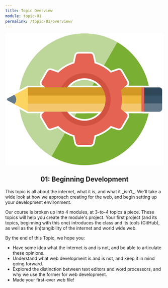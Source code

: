 ```yaml
---
title: Topic Overview
module: topic-01
permalink: /topic-01/overview/
---
```


<img src="../img/assignment-01.svg" alt="" title="Assignment 1: My First README" class="overview-img" />

<h2 style="text-align: center;">01: Beginning Development</h2>
This topic is all about the internet, what it is, and what it _isn’t_. We'll take a wide look at how we approach creating for the web, and begin setting up your development environment.

Our course is broken up into 4 modules, at 3-to-4 topics a piece. These topics will help you create the module's project. Your first project (and its topics, beginning with this one) introduces the class and its tools (GitHub), as well as the (in)tangibility of the internet and world wide web.

By the end of this Topic, we hope you:
- Have some idea what the internet is and is not, and be able to articulate these opinions.
- Understand what web development is and is not, and keep it in mind going forward.
- Explored the distinction between text editors and word processors, and why we use the former for web development.
- Made your first-ever web file!
